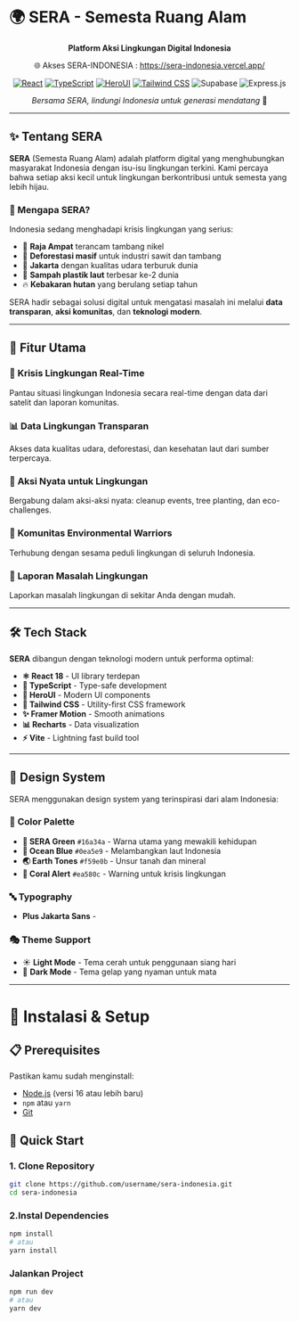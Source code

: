 # 🌍 SERA - Semesta Ruang Alam

<div align="center">

**Platform Aksi Lingkungan Digital Indonesia**

🌐 Akses SERA-INDONESIA : https://sera-indonesia.vercel.app/

[![React](https://img.shields.io/badge/React-18.2.0-61DAFB?style=for-the-badge&logo=react)](https://reactjs.org/)
[![TypeScript](https://img.shields.io/badge/TypeScript-5.0-3178C6?style=for-the-badge&logo=typescript)](https://www.typescriptlang.org/)
[![HeroUI](https://img.shields.io/badge/HeroUI-2.0-000000?style=for-the-badge)](https://heroui.com/)
[![Tailwind CSS](https://img.shields.io/badge/Tailwind_CSS-3.4-06B6D4?style=for-the-badge&logo=tailwindcss)](https://tailwindcss.com/)
![Supabase](https://img.shields.io/badge/Supabase-3ECF8E?style=for-the-badge&logo=supabase&logoColor=white)
![Express.js](https://img.shields.io/badge/express.js-%23404d59.svg?style=for-the-badge&logo=express&logoColor=%2361DAFB)

*Bersama SERA, lindungi Indonesia untuk generasi mendatang* 🌱

</div>

---

## ✨ Tentang SERA

**SERA** (Semesta Ruang Alam) adalah platform digital yang menghubungkan masyarakat Indonesia dengan isu-isu lingkungan terkini. Kami percaya bahwa setiap aksi kecil untuk lingkungan berkontribusi untuk semesta yang lebih hijau.

### 🎯 Mengapa SERA?

Indonesia sedang menghadapi krisis lingkungan yang serius:
- 🚨 **Raja Ampat** terancam tambang nikel
- 🌳 **Deforestasi masif** untuk industri sawit dan tambang  
- 💨 **Jakarta** dengan kualitas udara terburuk dunia
- 🌊 **Sampah plastik laut** terbesar ke-2 dunia
- 🔥 **Kebakaran hutan** yang berulang setiap tahun

SERA hadir sebagai solusi digital untuk mengatasi masalah ini melalui **data transparan**, **aksi komunitas**, dan **teknologi modern**.

---

## 🚀 Fitur Utama

### 🚨 **Krisis Lingkungan Real-Time**
Pantau situasi lingkungan Indonesia secara real-time dengan data dari satelit dan laporan komunitas.

### 📊 **Data Lingkungan Transparan**  
Akses data kualitas udara, deforestasi, dan kesehatan laut dari sumber terpercaya.

### 🌱 **Aksi Nyata untuk Lingkungan**
Bergabung dalam aksi-aksi nyata: cleanup events, tree planting, dan eco-challenges.

### 👥 **Komunitas Environmental Warriors**
Terhubung dengan sesama peduli lingkungan di seluruh Indonesia.

### 📱 **Laporan Masalah Lingkungan**
Laporkan masalah lingkungan di sekitar Anda dengan mudah.

---

## 🛠️ Tech Stack

**SERA** dibangun dengan teknologi modern untuk performa optimal:

- **⚛️ React 18** - UI library terdepan
- **📘 TypeScript** - Type-safe development  
- **🎨 HeroUI** - Modern UI components
- **🎯 Tailwind CSS** - Utility-first CSS framework
- **✨ Framer Motion** - Smooth animations
- **📊 Recharts** - Data visualization
- **⚡ Vite** - Lightning fast build tool

---

## 🎨 Design System

SERA menggunakan design system yang terinspirasi dari alam Indonesia:

### 🎨 **Color Palette**
- **🌿 SERA Green** `#16a34a` - Warna utama yang mewakili kehidupan
- **🌊 Ocean Blue** `#0ea5e9` - Melambangkan laut Indonesia  
- **🌏 Earth Tones** `#f59e0b` - Unsur tanah dan mineral
- **🚨 Coral Alert** `#ea580c` - Warning untuk krisis lingkungan

### 🔤 **Typography**
- **Plus Jakarta Sans** - 

### 🎭 **Theme Support**
- ☀️ **Light Mode** - Tema cerah untuk penggunaan siang hari
- 🌙 **Dark Mode** - Tema gelap yang nyaman untuk mata

---

# 🔧 Instalasi & Setup

## 📋 Prerequisites

Pastikan kamu sudah menginstall:

- [Node.js](https://nodejs.org/) (versi 16 atau lebih baru)
- `npm` atau `yarn`
- [Git](https://git-scm.com/)

## 🚀 Quick Start

### 1. Clone Repository

```bash
git clone https://github.com/username/sera-indonesia.git
cd sera-indonesia
```

### 2.Instal Dependencies

```bash
npm install
# atau
yarn install
```

### Jalankan Project

```bash
npm run dev
# atau
yarn dev
```




